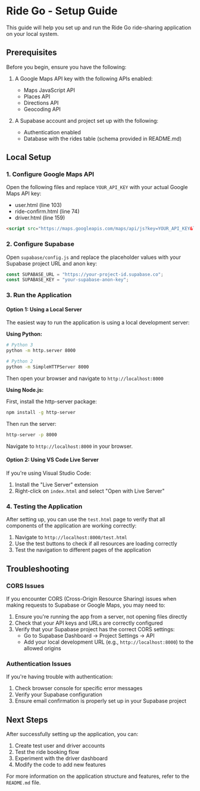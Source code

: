 # Ride Go - Setup Guide

This guide will help you set up and run the Ride Go ride-sharing application on your local system.

## Prerequisites

Before you begin, ensure you have the following:

1. A Google Maps API key with the following APIs enabled:
   - Maps JavaScript API
   - Places API
   - Directions API
   - Geocoding API

2. A Supabase account and project set up with the following:
   - Authentication enabled
   - Database with the rides table (schema provided in README.md)

## Local Setup

### 1. Configure Google Maps API

Open the following files and replace `YOUR_API_KEY` with your actual Google Maps API key:

- user.html (line 103)
- ride-confirm.html (line 74)
- driver.html (line 159)

```html
<script src="https://maps.googleapis.com/maps/api/js?key=YOUR_API_KEY&libraries=places&callback=initMap" async defer></script>
```

### 2. Configure Supabase

Open `supabase/config.js` and replace the placeholder values with your Supabase project URL and anon key:

```javascript
const SUPABASE_URL = "https://your-project-id.supabase.co";
const SUPABASE_KEY = "your-supabase-anon-key";
```

### 3. Run the Application

#### Option 1: Using a Local Server

The easiest way to run the application is using a local development server:

**Using Python:**

```bash
# Python 3
python -m http.server 8000

# Python 2
python -m SimpleHTTPServer 8000
```

Then open your browser and navigate to `http://localhost:8000`

**Using Node.js:**

First, install the http-server package:

```bash
npm install -g http-server
```

Then run the server:

```bash
http-server -p 8000
```

Navigate to `http://localhost:8000` in your browser.

#### Option 2: Using VS Code Live Server

If you're using Visual Studio Code:

1. Install the "Live Server" extension
2. Right-click on `index.html` and select "Open with Live Server"

### 4. Testing the Application

After setting up, you can use the `test.html` page to verify that all components of the application are working correctly:

1. Navigate to `http://localhost:8000/test.html`
2. Use the test buttons to check if all resources are loading correctly
3. Test the navigation to different pages of the application

## Troubleshooting

### CORS Issues

If you encounter CORS (Cross-Origin Resource Sharing) issues when making requests to Supabase or Google Maps, you may need to:

1. Ensure you're running the app from a server, not opening files directly
2. Check that your API keys and URLs are correctly configured
3. Verify that your Supabase project has the correct CORS settings:
   - Go to Supabase Dashboard → Project Settings → API
   - Add your local development URL (e.g., `http://localhost:8000`) to the allowed origins

### Authentication Issues

If you're having trouble with authentication:

1. Check browser console for specific error messages
2. Verify your Supabase configuration
3. Ensure email confirmation is properly set up in your Supabase project

## Next Steps

After successfully setting up the application, you can:

1. Create test user and driver accounts
2. Test the ride booking flow
3. Experiment with the driver dashboard
4. Modify the code to add new features

For more information on the application structure and features, refer to the `README.md` file. 